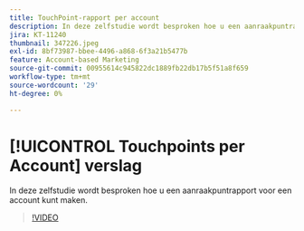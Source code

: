 ```yaml
---
title: TouchPoint-rapport per account
description: In deze zelfstudie wordt besproken hoe u een aanraakpuntrapport voor een account kunt maken.
jira: KT-11240
thumbnail: 347226.jpeg
exl-id: 8bf73987-bbee-4496-a868-6f3a21b5477b
feature: Account-based Marketing
source-git-commit: 00955614c945822dc1889fb22db17b5f51a8f659
workflow-type: tm+mt
source-wordcount: '29'
ht-degree: 0%

---
```


# [!UICONTROL Touchpoints per Account] verslag

In deze zelfstudie wordt besproken hoe u een aanraakpuntrapport voor een account kunt maken.

>[!VIDEO](https://video.tv.adobe.com/v/347226/?quality=12&learn=on)

